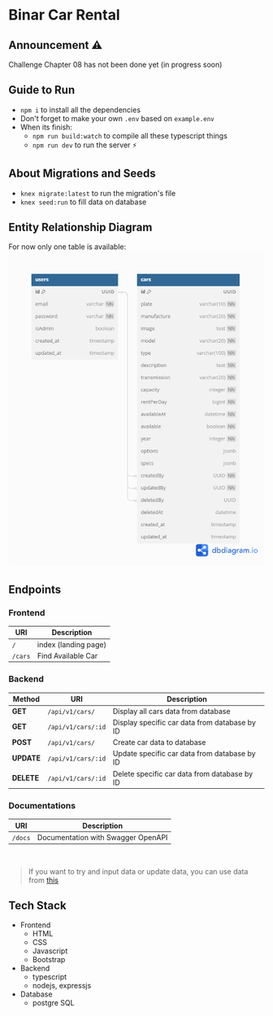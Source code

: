# Binar Car Rental

## Announcement ⚠️
Challenge Chapter 08 has not been done yet (in progress soon)

## Guide to Run 
* `npm i` to install all the dependencies
* Don't forget to make your own `.env` based on `example.env`
* When its finish:
    * `npm run build:watch` to compile all these typescript things
    * `npm run dev` to run the server ⚡

## About Migrations and Seeds
* `knex migrate:latest` to run the migration's file
* `knex seed:run` to fill data on database

## Entity Relationship Diagram

For now only one table is available: <br>
![Table Car](imagesforREADME/ERD-dbdiagram.png) <br>

## Endpoints

### Frontend
 URI | Description | 
 --- | ----------- |
`/`     | index (landing page) |
`/cars` | Find Available Car |

### Backend
Method | URI | Description | 
------ | --- | ----------- |
**GET** | `/api/v1/cars/` | Display all cars data from database |
**GET** | `/api/v1/cars/:id` | Display specific car data from database by ID |
**POST** | `/api/v1/cars/` | Create car data to database |
**UPDATE** | `/api/v1/cars/:id` | Update specific car data from database by ID |
**DELETE** | `/api/v1/cars/:id` | Delete specific car data from database by ID |

### Documentations
 URI | Description | 
 --- | ----------- |
 `/docs` | Documentation with Swagger OpenAPI |

<br>

> If you want to try and input data or update data, you can use data from [this](https://github.com/pockypoem/car-management-dashboard/blob/main/src/data/cars.json)


## Tech Stack
* Frontend
    * HTML
    * CSS
    * Javascript
    * Bootstrap
* Backend
    * typescript
    * nodejs, expressjs
* Database
    * postgre SQL